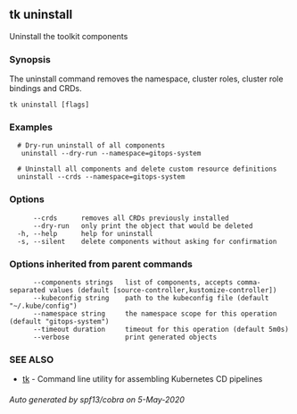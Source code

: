## tk uninstall

Uninstall the toolkit components

### Synopsis


The uninstall command removes the namespace, cluster roles,
cluster role bindings and CRDs.

```
tk uninstall [flags]
```

### Examples

```
  # Dry-run uninstall of all components
   uninstall --dry-run --namespace=gitops-system

  # Uninstall all components and delete custom resource definitions
  uninstall --crds --namespace=gitops-system

```

### Options

```
      --crds      removes all CRDs previously installed
      --dry-run   only print the object that would be deleted
  -h, --help      help for uninstall
  -s, --silent    delete components without asking for confirmation
```

### Options inherited from parent commands

```
      --components strings   list of components, accepts comma-separated values (default [source-controller,kustomize-controller])
      --kubeconfig string    path to the kubeconfig file (default "~/.kube/config")
      --namespace string     the namespace scope for this operation (default "gitops-system")
      --timeout duration     timeout for this operation (default 5m0s)
      --verbose              print generated objects
```

### SEE ALSO

* [tk](tk.md)	 - Command line utility for assembling Kubernetes CD pipelines

###### Auto generated by spf13/cobra on 5-May-2020
